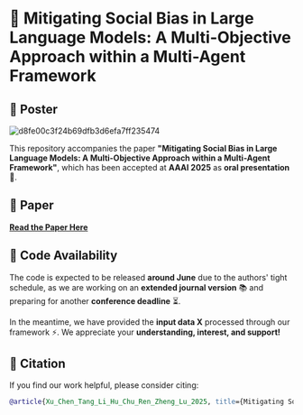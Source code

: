 # 🎯 Mitigating Social Bias in Large Language Models: A Multi-Objective Approach within a Multi-Agent Framework  

## 📌 Poster  
![d8fe00c3f24b69dfb3d6efa7ff235474](https://github.com/user-attachments/assets/e9f873fd-d277-4c49-a033-4e987a97a895)  

This repository accompanies the paper **"Mitigating Social Bias in Large Language Models: A Multi-Objective Approach within a Multi-Agent Framework"**, which has been accepted at **AAAI 2025** as **oral presentation**🎉.

## 📝 Paper 
**[Read the Paper Here](https://ojs.aaai.org/index.php/AAAI/article/view/34748)**   

## 🚀 Code Availability  
The code is expected to be released **around June** due to the authors' tight schedule, as we are working on an **extended journal version** 📚 and preparing for another **conference deadline** ⏳.  

In the meantime, we have provided the **input data X** processed through our framework ⚡. We appreciate your **understanding, interest, and support!** 

## 📖 Citation  
If you find our work helpful, please consider citing:  

```bibtex
@article{Xu_Chen_Tang_Li_Hu_Chu_Ren_Zheng_Lu_2025, title={Mitigating Social Bias in Large Language Models: A Multi-Objective Approach Within a Multi-Agent Framework}, volume={39}, url={https://ojs.aaai.org/index.php/AAAI/article/view/34748}, DOI={10.1609/aaai.v39i24.34748}, abstractNote={Natural language processing (NLP) has seen remarkable advancements with the development of large language models (LLMs). Despite these advancements, LLMs often produce socially biased outputs. Recent studies have mainly addressed this problem by prompting LLMs to behave ethically, but this approach results in unacceptable performance degradation. In this paper, we propose a multi-objective approach within a multi-agent framework (MOMA) to mitigate social bias in LLMs without significantly compromising their performance. The key idea of MOMA involves deploying multiple agents to perform causal interventions on bias-related contents of the input questions, breaking the shortcut connection between these contents and the corresponding answers. Unlike traditional debiasing techniques leading to performance degradation, MOMA substantially reduces bias while maintaining accuracy in downstream tasks. Our experiments conducted in two datasets and two models demonstrate that MOMA reduces bias scores by up to 87.7%, with only a marginal performance degradation of up to 6.8% in the BBQ dataset. Additionally, it significantly enhances the multi-objective metric icat in the StereoSet dataset by up to 58.1%.}, number={24}, journal={Proceedings of the AAAI Conference on Artificial Intelligence}, author={Xu, Zhenjie and Chen, Wenqing and Tang, Yi and Li, Xuanying and Hu, Cheng and Chu, Zhixuan and Ren, Kui and Zheng, Zibin and Lu, Zhichao}, year={2025}, month={Apr.}, pages={25579-25587} }
```
